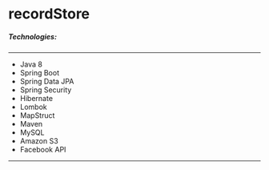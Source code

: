 # recordStore

 <!--- > This repository houses the assets used to build the online store, available at [link](https://thebeststore.herokuapp.com) --->

##### Technologies:

---
- Java 8
- Spring Boot
- Spring Data JPA
- Spring Security
- Hibernate
- Lombok
- MapStruct
- Maven
- MySQL
- Amazon S3
- Facebook API
---